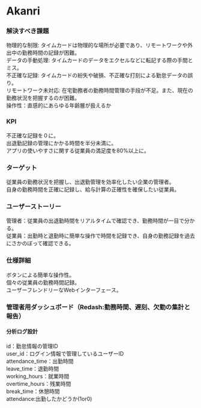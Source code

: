 # Akanri
### 解決すべき課題
物理的な制限: タイムカードは物理的な場所が必要であり、リモートワークや外出中の勤務時間の記録が困難。  
データの手動処理: タイムカードのデータをエクセルなどに転記する際の手間とミス。  
不正確な記録: タイムカードの紛失や破損、不正確な打刻による勤怠データの誤り。  
リモートワーク未対応: 在宅勤務者の勤務時間管理の手段が不足。また、現在の勤務状況を把握するのが困難。  
操作性：直感的にあらゆる年齢層が扱えるか  

### KPI 
不正確な記録を０に。  
出退勤記録の管理にかかる時間を半分未満に。  
アプリの使いやすさに関する従業員の満足度を80%以上に。  

### ターゲット
従業員の勤務状況を把握し、出退勤管理を効率化したい企業の管理者。  
自身の勤務時間を正確に記録し、給与計算の正確性を確保したい従業員。  

### ユーザーストーリー
管理者：従業員の出退勤時間をリアルタイムで確認でき、勤務時間が一目で分かる。  
従業員：出勤時と退勤時に簡単な操作で時間を記録でき、自身の勤務記録を過去にさかのぼって確認できる。  

### 仕様詳細
ボタンによる簡単な操作性。  
個々の従業員の勤務時間記録。  
ユーザーフレンドリーなWebインターフェース。  

### 管理者用ダッシュボード（Redash:勤務時間、遅刻、欠勤の集計と報告）

#### 分析ログ設計
id：勤怠情報の管理ID  
user_id：ログイン情報で管理しているユーザーID  
attendance_time：出勤時間  
leave_time：退勤時間  
working_hours：就業時間  
overtime_hours：残業時間  
break_time：休憩時間  
attendance:出勤したかどうか(1or0)  


